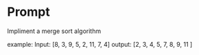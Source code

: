 # Prompt
Impliment a merge sort algorithm

example:
Input: [8, 3, 9, 5, 2, 11, 7, 4]
output: [2, 3, 4, 5, 7, 8, 9, 11 ]